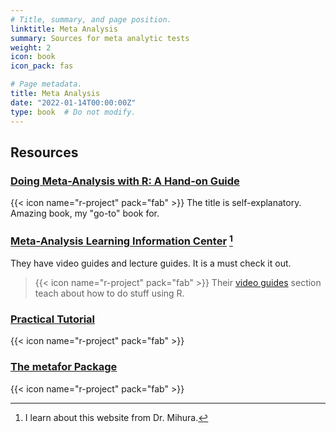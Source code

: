 ```yaml
---
# Title, summary, and page position.
linktitle: Meta Analysis
summary: Sources for meta analytic tests
weight: 2
icon: book
icon_pack: fas

# Page metadata.
title: Meta Analysis
date: "2022-01-14T00:00:00Z"
type: book  # Do not modify.
---
```


## Resources

### [Doing Meta-Analysis with R: A Hand-on Guide](https://bookdown.org/MathiasHarrer/Doing_Meta_Analysis_in_R/)
{{< icon name="r-project" pack="fab" >}}
The title is self-explanatory. Amazing book, my "go-to" book for.


### [Meta-Analysis Learning Information Center](https://www.meta-analysis-learning-information-center.com/) [^1]
[^1]: I learn about this website from Dr. Mihura.


They have video guides and lecture guides. It is a must check it out. 

> {{< icon name="r-project" pack="fab" >}} Their [video guides](https://www.meta-analysis-learning-information-center.com/video-guides-1) section teach about how to do stuff using R. 

### [Practical Tutorial](https://ebmh.bmj.com/content/22/4/153)

{{< icon name="r-project" pack="fab" >}}

### [The metafor Package](https://www.metafor-project.org/doku.php/metafor)

{{< icon name="r-project" pack="fab" >}}
